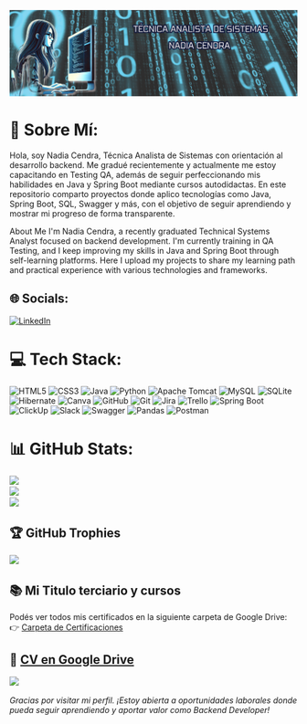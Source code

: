 ![](https://github.com/cendra-n/cendra-n/blob/main/Banner%20para%20Linkedin%20Analista%20Sistemas%20Moderno%20Negro.png?raw=true)

# 💫 Sobre Mí:
Hola, soy Nadia Cendra, Técnica Analista de Sistemas con orientación al desarrollo backend. Me gradué recientemente y actualmente me estoy capacitando en Testing QA, además de seguir perfeccionando mis habilidades en Java y Spring Boot mediante cursos autodidactas.
En este repositorio comparto proyectos donde aplico tecnologías como Java, Spring Boot, SQL, Swagger y más, con el objetivo de seguir aprendiendo y mostrar mi progreso de forma transparente.

About Me
I'm Nadia Cendra, a recently graduated Technical Systems Analyst focused on backend development. I'm currently training in QA Testing, and I keep improving my skills in Java and Spring Boot through self-learning platforms.
Here I upload my projects to share my learning path and practical experience with various technologies and frameworks.


## 🌐 Socials:
[![LinkedIn](https://img.shields.io/badge/LinkedIn-%230077B5.svg?logo=linkedin&logoColor=white)](https://www.linkedin.com/in/nadia-cendra-207)
 

# 💻 Tech Stack:
![HTML5](https://img.shields.io/badge/html5-%23E34F26.svg?style=for-the-badge&logo=html5&logoColor=white) ![CSS3](https://img.shields.io/badge/css3-%231572B6.svg?style=for-the-badge&logo=css3&logoColor=white) ![Java](https://img.shields.io/badge/java-%23ED8B00.svg?style=for-the-badge&logo=openjdk&logoColor=white) ![Python](https://img.shields.io/badge/python-3670A0?style=for-the-badge&logo=python&logoColor=ffdd54) ![Apache Tomcat](https://img.shields.io/badge/apache%20tomcat-%23F8DC75.svg?style=for-the-badge&logo=apache-tomcat&logoColor=black) ![MySQL](https://img.shields.io/badge/mysql-4479A1.svg?style=for-the-badge&logo=mysql&logoColor=white) ![SQLite](https://img.shields.io/badge/sqlite-%2307405e.svg?style=for-the-badge&logo=sqlite&logoColor=white) ![Hibernate](https://img.shields.io/badge/Hibernate-59666C?style=for-the-badge&logo=Hibernate&logoColor=white) ![Canva](https://img.shields.io/badge/Canva-%2300C4CC.svg?style=for-the-badge&logo=Canva&logoColor=white) ![GitHub](https://img.shields.io/badge/github-%23121011.svg?style=for-the-badge&logo=github&logoColor=white) ![Git](https://img.shields.io/badge/git-%23F05033.svg?style=for-the-badge&logo=git&logoColor=white) ![Jira](https://img.shields.io/badge/jira-%230A0FFF.svg?style=for-the-badge&logo=jira&logoColor=white) ![Trello](https://img.shields.io/badge/Trello-%23026AA7.svg?style=for-the-badge&logo=Trello&logoColor=white) ![Spring Boot](https://img.shields.io/badge/spring--boot-6DB33F?style=for-the-badge&logo=springboot&logoColor=white) ![ClickUp](https://img.shields.io/badge/ClickUp-%237B68EE.svg?style=for-the-badge&logo=ClickUp&logoColor=white) ![Slack](https://img.shields.io/badge/Slack-4A154B?style=for-the-badge&logo=slack&logoColor=white) ![Swagger](https://img.shields.io/badge/Swagger-%23Clojure.svg?style=for-the-badge&logo=swagger&logoColor=white) ![Pandas](https://img.shields.io/badge/Pandas-150458?style=for-the-badge&logo=pandas&logoColor=white) ![Postman](https://img.shields.io/badge/Postman-FF6C37?style=for-the-badge&logo=postman&logoColor=white)
# 📊 GitHub Stats:
![](https://github-readme-stats.vercel.app/api?username=cendra-n&theme=radical&hide_border=false&include_all_commits=false&count_private=false)<br/>
![](https://github-readme-streak-stats.herokuapp.com/?user=cendra-n&theme=radical&hide_border=false)<br/>
![](https://github-readme-stats.vercel.app/api/top-langs/?username=cendra-n&theme=radical&hide_border=false&include_all_commits=false&count_private=false&layout=compact)

## 🏆 GitHub Trophies
![](https://github-profile-trophy.vercel.app/?username=cendra-n&theme=radical&no-frame=false&no-bg=true&margin-w=4)

## 📚 Mi Titulo terciario y cursos

Podés ver todos mis certificados en la siguiente carpeta de Google Drive:  
👉 [Carpeta de Certificaciones](https://drive.google.com/drive/folders/19YV_K0FQt9IwQqECtCMI8cry0BMAk34A?usp=sharing)

📁 [CV en Google Drive](https://drive.google.com/file/d/1z9B1TYPggoRlr1gQpl1NUdDW1QqBJHZR/view?usp=sharing)
---
[![](https://visitcount.itsvg.in/api?id=cendra-n&icon=0&color=0)](https://visitcount.itsvg.in)

_Gracias por visitar mi perfil. ¡Estoy abierta a oportunidades laborales donde pueda seguir aprendiendo y aportar valor como Backend Developer!_

<!-- Proudly created with GPRM ( https://gprm.itsvg.in ) -->
